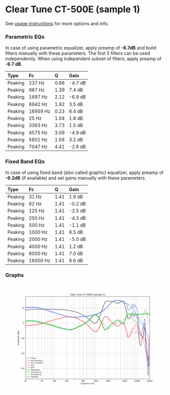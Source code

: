 # Clear Tune CT-500E (sample 1)
See [usage instructions](https://github.com/jaakkopasanen/AutoEq#usage) for more options and info.

### Parametric EQs
In case of using parametric equalizer, apply preamp of **-6.7dB** and build filters manually
with these parameters. The first 5 filters can be used independently.
When using independent subset of filters, apply preamp of **-6.7 dB**.

| Type    | Fc       |    Q | Gain    |
|:--------|:---------|:-----|:--------|
| Peaking | 237 Hz   | 0.66 | -4.7 dB |
| Peaking | 987 Hz   | 1.39 | 7.4 dB  |
| Peaking | 1697 Hz  | 2.12 | -6.9 dB |
| Peaking | 6942 Hz  | 1.92 | 3.5 dB  |
| Peaking | 16959 Hz | 0.23 | 6.4 dB  |
| Peaking | 25 Hz    | 1.04 | 1.8 dB  |
| Peaking | 3363 Hz  | 3.73 | 1.5 dB  |
| Peaking | 4575 Hz  | 3.09 | -4.9 dB |
| Peaking | 5801 Hz  | 1.56 | 3.2 dB  |
| Peaking | 7047 Hz  | 4.41 | -2.6 dB |

### Fixed Band EQs
In case of using fixed band (also called graphic) equalizer, apply preamp of **-9.2dB**
(if available) and set gains manually with these parameters.

| Type    | Fc       |    Q | Gain    |
|:--------|:---------|:-----|:--------|
| Peaking | 31 Hz    | 1.41 | 1.9 dB  |
| Peaking | 62 Hz    | 1.41 | -0.2 dB |
| Peaking | 125 Hz   | 1.41 | -2.5 dB |
| Peaking | 250 Hz   | 1.41 | -4.3 dB |
| Peaking | 500 Hz   | 1.41 | -1.1 dB |
| Peaking | 1000 Hz  | 1.41 | 6.5 dB  |
| Peaking | 2000 Hz  | 1.41 | -5.0 dB |
| Peaking | 4000 Hz  | 1.41 | 1.2 dB  |
| Peaking | 8000 Hz  | 1.41 | 7.0 dB  |
| Peaking | 16000 Hz | 1.41 | 8.6 dB  |

### Graphs
![](./Clear%20Tune%20CT-500E%20(sample%201).png)